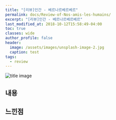 ```yaml
---
title: "[리뷰]인간 - 베르나르베르베르"
permalink: docs/Review-of-Nos-amis-les-humains/
excerpt: "[리뷰]인간 - 베르나르베르베르"
last_modified_at: 2018-10-12T15:58:49-04:00
toc: true
classes: wide
author_profile: false
header:
  image: /assets/images/unsplash-image-2.jpg
  caption: test
tags:
  - review
---
```


 ![title image](https://mblogthumb-phinf.pstatic.net/20150805_27/rlathdwk59_14387578341368w2Rk_JPEG/a.jpg?type=w2)  

## 내용


## 느낀점
